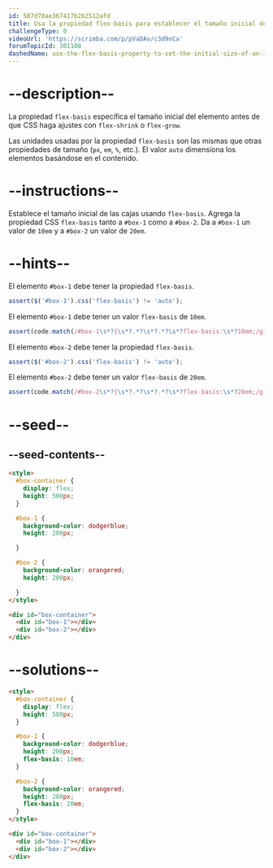 ```yaml
---
id: 587d78ae367417b2b2512afd
title: Usa la propiedad flex-basis para establecer el tamaño inicial de un elemento
challengeType: 0
videoUrl: 'https://scrimba.com/p/pVaDAv/c3d9nCa'
forumTopicId: 301108
dashedName: use-the-flex-basis-property-to-set-the-initial-size-of-an-item
---
```


# --description--

La propiedad `flex-basis` especifica el tamaño inicial del elemento antes de que CSS haga ajustes con `flex-shrink` o `flex-grow`.

Las unidades usadas por la propiedad `flex-basis` son las mismas que otras propiedades de tamaño (`px`, `em`, `%`, etc.). El valor `auto` dimensiona los elementos basándose en el contenido.

# --instructions--

Establece el tamaño inicial de las cajas usando `flex-basis`. Agrega la propiedad CSS `flex-basis` tanto a `#box-1` como a `#box-2`. Da a `#box-1` un valor de `10em` y a `#box-2` un valor de `20em`.

# --hints--

El elemento `#box-1` debe tener la propiedad `flex-basis`.

```js
assert($('#box-1').css('flex-basis') != 'auto');
```

El elemento `#box-1` debe tener un valor `flex-basis` de `10em`.

```js
assert(code.match(/#box-1\s*?{\s*?.*?\s*?.*?\s*?flex-basis:\s*?10em;/g));
```

El elemento `#box-2` debe tener la propiedad `flex-basis`.

```js
assert($('#box-2').css('flex-basis') != 'auto');
```

El elemento `#box-2` debe tener un valor `flex-basis` de `20em`.

```js
assert(code.match(/#box-2\s*?{\s*?.*?\s*?.*?\s*?flex-basis:\s*?20em;/g));
```

# --seed--

## --seed-contents--

```html
<style>
  #box-container {
    display: flex;
    height: 500px;
  }

  #box-1 {
    background-color: dodgerblue;
    height: 200px;

  }

  #box-2 {
    background-color: orangered;
    height: 200px;

  }
</style>

<div id="box-container">
  <div id="box-1"></div>
  <div id="box-2"></div>
</div>
```

# --solutions--

```html
<style>
  #box-container {
    display: flex;
    height: 500px;
  }

  #box-1 {
    background-color: dodgerblue;
    height: 200px;
    flex-basis: 10em;
  }

  #box-2 {
    background-color: orangered;
    height: 200px;
    flex-basis: 20em;
  }
</style>

<div id="box-container">
  <div id="box-1"></div>
  <div id="box-2"></div>
</div>
```
